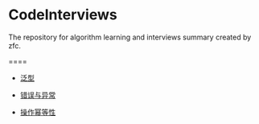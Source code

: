# CodeInterviews

The repository for algorithm learning and interviews summary created by zfc.

====

- [泛型](泛型.md)

- [错误与异常](错误与异常.md)

- [操作幂等性](幂等性.md)
